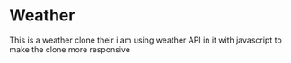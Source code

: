 # Weather
This is a weather clone  their i am using weather API in it with javascript to make the clone more responsive